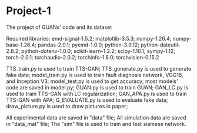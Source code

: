 # Project-1
The project of GUANs' code and its dataset

Required libraries:
emd-signal-1.5.2; matplotlib-3.5.3; numpy-1.26.4; numpy-base-1.26.4; pandas-2.0.1; pyemd-1.0.0; python-3.9.12; python-dateutil-2.8.2; python-dotenv-1.0.0; scikit-learn-1.2.2; scipy-1.10.1; sympy-1.12; torch-2.0.1; torchaudio-2.0.2; torchinfo-1.8.0; torchvision-0.15.2

TTS_train.py is used to train TTS-GAN;
TTS_generate.py is used to generate fake data;
model_train.py is used to train fault diagnosis network, VGG16, and Inception V3;
model_test.py is used to get accuracy;
most models' code are saved in model.py;
GUAN.py is used to train GUAN;
GAN_LC.py is used to train TTS-GAN with LC regularization;
GAN_APA.py is used to train TTS-GAN with APA;
G_EVALUATE.py is used to evaluate fake data;
draw_picture.py is used to draw pictures in paper;

All experimental data are saved in "data" file;
All simulation data are saved in "data_mat" file;
The "sim" file is used to train and test siamese network.
